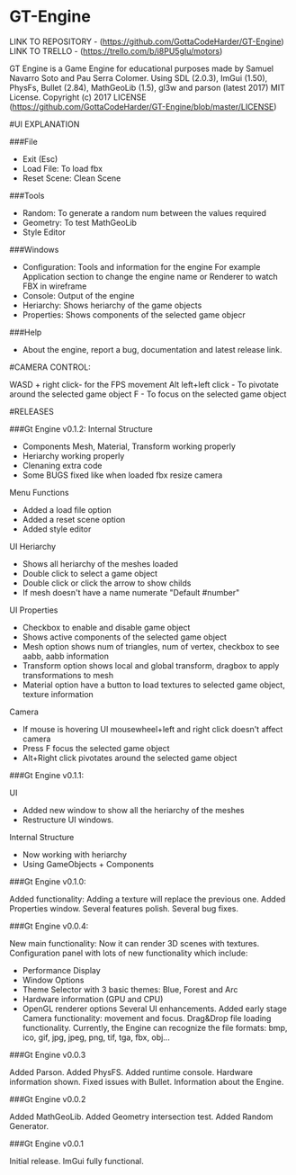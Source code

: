 # GT-Engine

LINK TO REPOSITORY - (https://github.com/GottaCodeHarder/GT-Engine)
LINK TO TRELLO - (https://trello.com/b/i8PU5gIu/motors)

GT Engine is a Game Engine for educational purposes made by Samuel Navarro Soto and Pau Serra Colomer.
Using SDL (2.0.3), ImGui (1.50), PhysFs, Bullet (2.84), MathGeoLib (1.5), gl3w and parson (latest 2017)
MIT License. Copyright (c) 2017
LICENSE (https://github.com/GottaCodeHarder/GT-Engine/blob/master/LICENSE)

#UI EXPLANATION

###File 
- Exit (Esc)
- Load File: To load fbx
- Reset Scene: Clean Scene

###Tools 
- Random: To generate a random num between the values required
- Geometry: To test MathGeoLib
- Style Editor

###Windows 
- Configuration: Tools and information for the engine
		For example Application section to change the engine name or Renderer to watch FBX in wireframe
- Console: Output of the engine
- Heriarchy: Shows heriarchy of the game objects
- Properties: Shows components of the selected game objecr

###Help 
- About the engine, report a bug, documentation and latest release link.

#CAMERA CONTROL:

WASD + right click- for the FPS movement
Alt left+left click - To pivotate around the selected game object
F - To focus on the selected game object

#RELEASES

###Gt Engine v0.1.2:
Internal Structure
- Components Mesh, Material, Transform working properly
- Heriarchy working properly
- Clenaning extra code
- Some BUGS fixed like when loaded fbx resize camera

Menu Functions
- Added a load file option
- Added a reset scene option
- Added style editor

UI Heriarchy
- Shows all heriarchy of the meshes loaded
- Double click to select a game object
- Double click or click the arrow to show childs
- If mesh doesn't have a name numerate "Default #number"

UI Properties
- Checkbox to enable and disable game object
- Shows active components of the selected game object
- Mesh option shows num of triangles, num of vertex, checkbox to see aabb, aabb information
- Transform option shows local and global transform, dragbox to apply transformations to mesh
- Material option have a button to load textures to selected game object, texture information

Camera
- If mouse is hovering UI mousewheel+left and right click doesn't affect camera
- Press F focus the selected game object
- Alt+Right click pivotates around the selected game object

###Gt Engine v0.1.1:

UI
- Added new window to show all the heriarchy of the meshes
- Restructure UI windows.

Internal Structure
- Now working with heriarchy
- Using GameObjects + Components

###Gt Engine v0.1.0:

Added functionality: Adding a texture will replace the previous one.
Added Properties window.
Several features polish.
Several bug fixes.

###Gt Engine v0.0.4:

New main functionality: Now it can render 3D scenes with textures.
Configuration panel with lots of new functionality which include:
- Performance Display
- Window Options
- Theme Selector with 3 basic themes: Blue, Forest and Arc
- Hardware information (GPU and CPU)
- OpenGL renderer options
Several UI enhancements.
Added early stage Camera functionality: movement and focus.
Drag&Drop file loading functionality.
Currently, the Engine can recognize the file formats: bmp, ico, gif, jpg, jpeg, png, tif, tga, fbx, obj...

###Gt Engine v0.0.3

Added Parson.
Added PhysFS.
Added runtime console.
Hardware information shown.
Fixed issues with Bullet.
Information about the Engine.

###Gt Engine v0.0.2

Added MathGeoLib.
Added Geometry intersection test.
Added Random Generator.

###Gt Engine v0.0.1

Initial release.
ImGui fully functional.